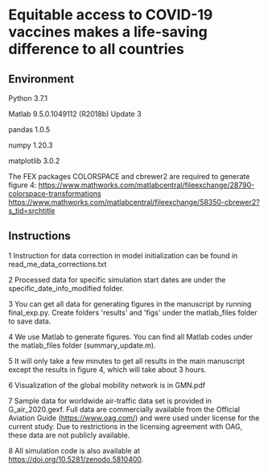 # Equitable access to COVID-19 vaccines makes a life-saving difference to all countries
## Environment
Python 3.7.1

Matlab 9.5.0.1049112 (R2018b) Update 3

pandas 1.0.5

numpy 1.20.3

matplotlib 3.0.2

The FEX packages COLORSPACE and cbrewer2 are required to generate figure 4:
https://www.mathworks.com/matlabcentral/fileexchange/28790-colorspace-transformations
https://www.mathworks.com/matlabcentral/fileexchange/58350-cbrewer2?s_tid=srchtitle

## Instructions
1 Instruction for data correction in model initialization can be found in read_me_data_corrections.txt

2 Processed data for specific simulation start dates are under the specific_date_info_modified folder.

3 You can get all data for generating figures in the manuscript by running final_exp.py. Create folders 'results' and 'figs' 
under the matlab_files folder to save data.

4 We use Matlab to generate figures. You can find all Matlab codes under the matlab_files folder (summary_update.m).

5 It will only take a few minutes to get all results in the main manuscript except the results in figure 4, which will take about 3 hours.

6 Visualization of the global mobility network is in GMN.pdf

7 Sample data for worldwide air-traffic data set is provided in G_air_2020.gexf. Full data are commercially available 
  from the Official Aviation Guide (https://www.oag.com/) and were used under license for the current study. Due to restrictions 
  in the licensing agreement with OAG, these data are not publicly available.

8 All simulation code is also available at https://doi.org/10.5281/zenodo.5810400.
